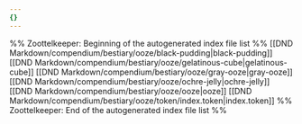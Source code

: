 ```yaml
---
{}
---
```

%% Zoottelkeeper: Beginning of the autogenerated index file list  %%
 [[DND Markdown/compendium/bestiary/ooze/black-pudding|black-pudding]]
 [[DND Markdown/compendium/bestiary/ooze/gelatinous-cube|gelatinous-cube]]
 [[DND Markdown/compendium/bestiary/ooze/gray-ooze|gray-ooze]]
 [[DND Markdown/compendium/bestiary/ooze/ochre-jelly|ochre-jelly]]
 [[DND Markdown/compendium/bestiary/ooze/ooze|ooze]]
 [[DND Markdown/compendium/bestiary/ooze/token/index.token|index.token]]
%% Zoottelkeeper: End of the autogenerated index file list  %%
